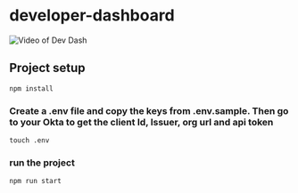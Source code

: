 # developer-dashboard

![Video of Dev Dash](https://cdn.glitch.com/b3c3d929-d176-4f3c-8e82-bfdcad09277f%2F2020-03-17%2010.26.56.gif)

## Project setup
```
npm install
```
### Create a .env file and copy the keys from .env.sample.  Then go to your Okta to get the client Id, Issuer, org url and api token
```
touch .env
```


### run the project
```
npm run start
```

